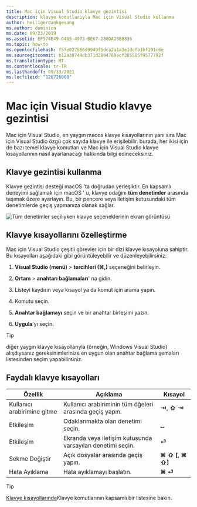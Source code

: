 ```yaml
---
title: Mac için Visual Studio klavye gezintisi
description: klavye komutlarıyla Mac için Visual Studio kullanma
author: heiligerdankgesang
ms.author: dominicn
ms.date: 09/23/2019
ms.assetid: EF574E49-0465-4973-BE67-286DA20B8836
ms.topic: how-to
ms.openlocfilehash: f5fe827566d9949f5dca2a1a3e1dcfb1bf191c6e
ms.sourcegitcommit: b12a38744db371d2894769ecf305585f9577792f
ms.translationtype: MT
ms.contentlocale: tr-TR
ms.lasthandoff: 09/13/2021
ms.locfileid: "126726000"
---
```

# <a name="keyboard-navigation-in-visual-studio-for-mac"></a>Mac için Visual Studio klavye gezintisi

Mac için Visual Studio, en yaygın macos klavye kısayollarının yanı sıra Mac için Visual Studio özgü çok sayıda klavye ile erişilebilir. burada, her ikisi için de bazı temel klavye komutları ve Mac için Visual Studio klavye kısayollarının nasıl ayarlanacağı hakkında bilgi edineceksiniz.

## <a name="use-keyboard-navigation"></a>Klavye gezintisi kullanma

Klavye gezintisi desteği macOS 'ta doğrudan yerleşiktir. En kapsamlı deneyimi sağlamak için macOS ' u, klavye odağını **tüm denetimler** arasında taşımak üzere ayarlayın. Bu, bir pencere veya iletişim kutusundaki tüm denetimlerde geçiş yapmanıza olanak sağlar.

![Tüm denetimler seçiliyken klavye seçeneklerinin ekran görüntüsü](media/accessibility-preferences-keyboard.png)

## <a name="customize-keyboard-shortcuts"></a>Klavye kısayollarını özelleştirme

Mac için Visual Studio çeşitli görevler için bir dizi klavye kısayoluna sahiptir. Bu kısayolları aşağıdaki gibi görüntüleyebilir ve düzenleyebilirsiniz:

1. **Visual Studio (menü)**  >  **tercihleri (&#8984;,)** seçeneğini belirleyin.

1. **Ortam**  >  **anahtarı bağlamaları**' na gidin.

1. Listeyi kaydırın veya kısayol ya da komut için arama yapın.

1. Komutu seçin.

1. **Anahtar bağlamayı** seçin ve bir anahtar birleşimi yazın.

1. **Uygula**’yı seçin.

> [!TIP]
> diğer yaygın klavye kısayollarıyla (örneğin, Windows Visual Studio) alışdıysanız gereksinimlerinize en uygun olan anahtar bağlama şemaları listesinden seçim yapabilirsiniz.

## <a name="useful-keyboard-shortcuts"></a>Faydalı klavye kısayolları

|Özellik         |Açıklama                                   |Kısayol         |
|----------------|----------------------------------------------|-----------------|
|Kullanıcı arabirimine gitme   |Kullanıcı arabiriminin tüm öğeleri arasında geçiş yapın.               |**⇥**, **⇧ ⇥**    |
|Etkileşim        |Odaklanmakta olan denetimi seçin.         |**␣**            |
|Etkileşim        |Ekranda veya iletişim kutusunda varsayılan denetimi seçin. |**⏎**            |
|Sekme Değiştir     |Açık dosyalar arasında geçiş yapın.                      |**⌘ ⇧ [**, **⌘ ⇧]** |
|Hata Ayıklama           |Hata ayıklamayı başlatın.                               |**⌘ ⏎**           |

> [!TIP]
> [Klavye kısayollarında](keyboard-shortcuts.md)Klavye komutlarının kapsamlı bir listesine bakın.